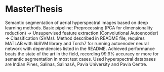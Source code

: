 # MasterThesis
Semantic segmentation of aerial hyperspectral images based on deep learning methods.
Basic pipeline:
Preprocessing (PCA for dimensionality reduction) -> Unsupervised feature extraction (Convolutional Autoencoder) -> Classification (SVMs).
Method described in README file, requires MATLAB with libSVM library and Torch7 for running autoenoder neural network with dependencies listed in the README. Achieved performance beats the state of the art in the field, recording 99.9% accuracy or more for semantic segmentation in most test cases. Used hyperspectral databases are Indian Pines, Salinas, SalinasA, Pavia University and Pavia Centre. 
